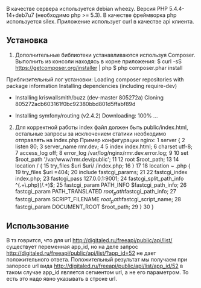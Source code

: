 В качестве сервера используется debian wheezy.
Версия PHP 5.4.4-14+deb7u7 (необходимо php >= 5.3).
В качестве фреймворка php используется silex.
Приложение использует curl в качестве api клиента.

Установка
-----------------
1. Дополнительные библиотеки устанавливаются используя Composer.
Выполнить из консоли находясь в корне приложения:
$ curl -sS https://getcomposer.org/installer | php
$ php composer.phar install

Приблизительный лог установки:
Loading composer repositories with package information
Installing dependencies (including require-dev)
  - Installing kriswallsmith/buzz (dev-master 805272a)
    Cloning 805272acb603161f0bc92380bbd801d5ffabf89d

  - Installing symfony/routing (v2.4.2)
    Downloading: 100%
    ...


2. Для корректной работы index файл должен быть public/index.html,
остальные запросы за исключением статики необходимо отправлять на index.php
Пример конфигурации nginx:
   1 server {
   2     listen          80;
   3     server_name     rmr.dev;
   4
   5     index           index.html;
   6     charset         utf-8;
   7     access_log      off;
   8     error_log       /var/log/nginx/rmr.dev.error.log;
   9
  10     set $root_path  '/var/www/rmr.dev/public';
  11
  12     root            $root_path;
  13
  14     location / {
  15         try_files $uri $uri/ /index.php;
  16     }
  17
  18     location ~ \.php {
  19         try_files                           $uri =404;
  20         include                             fastcgi_params;
  21
  22         fastcgi_index                       index.php;
  23         fastcgi_pass                        127.0.0.1:9001;
  24         fastcgi_split_path_info             ^(.+\.php)(/.+)$;
  25         fastcgi_param PATH_INFO             $fastcgi_path_info;
  26         fastcgi_param PATH_TRANSLATED       $root_path$fastcgi_path_info;
  27         fastcgi_param SCRIPT_FILENAME       $root_path$fastcgi_script_name;
  28         fastcgi_param DOCUMENT_ROOT         $root_path;
  29     }
  30 }


Использование
-----------------
В тз говрится, что для url http://digitaled.ru/freeapi/public/api/list/
существует переменная app_id, но на деле запрос
http://digitaled.ru/freeapi/public/api/list/?app_id=52 не дает положительного ответа.
Положительный результат мы получаем при запоросе url вида
http://digitaled.ru/freeapi/public/api/list/app_id/52 в таком случае app_id является сегментом
url, а не его параметром. То есть это надо явно указывать в строке url.

